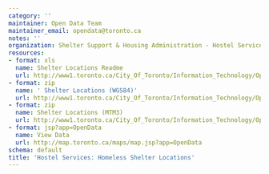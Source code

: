 ```yaml
---
category: ''
maintainer: Open Data Team
maintainer_email: opendata@toronto.ca
notes: ''
organization: Shelter Support & Housing Administration - Hostel Services
resources:
- format: xls
  name: Shelter Locations Readme
  url: http://www1.toronto.ca/City_Of_Toronto/Information_Technology/Open_Data/Data_Sets/Assets/Files/Shelter_Locations_Readme.xls
- format: zip
  name: ' Shelter Locations (WGS84)'
  url: http://www1.toronto.ca/City_Of_Toronto/Information_Technology/Open_Data/Data_Sets/Assets/Files/shelters_wgs84_Feb_2012.zip
- format: zip
  name: Shelter Locations (MTM3)
  url: http://www1.toronto.ca/City_Of_Toronto/Information_Technology/Open_Data/Data_Sets/Assets/Files/shelters_mtm3_feb_2012.zip
- format: jsp?app=OpenData
  name: View Data
  url: http://map.toronto.ca/maps/map.jsp?app=OpenData
schema: default
title: 'Hostel Services: Homeless Shelter Locations'
---
```

